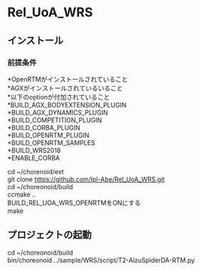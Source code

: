 # Rel_UoA_WRS

## インストール  
### 前提条件  
*OpenRTMがインストールされていること  
*AGXがインストールされているいること  
*以下のoptionが付加されていること  
*BUILD_AGX_BODYEXTENSION_PLUGIN  
*BUILD_AGX_DYNAMICS_PLUGIN  
*BUILD_COMPETITION_PLUGIN  
*BUILD_CORBA_PLUGIN  
*BUILD_OPENRTM_PLUGIN  
*BUILD_OPENRTM_SAMPLES  
*BUILD_WRS2018  
*ENABLE_CORBA  







cd ~/chorenoid/ext  
git clone https://github.com/Ipl-Abe/Rel_UoA_WRS.git  
cd ~/choreonoid/build  
ccmake ..  
BUILD_REL_UOA_WRS_OPENRTMをONにする  
make  
## プロジェクトの起動  
cd ~/choreonoid/build  
bin/choreonoid ../sample/WRS/script/T2-AizuSpiderDA-RTM.py  

